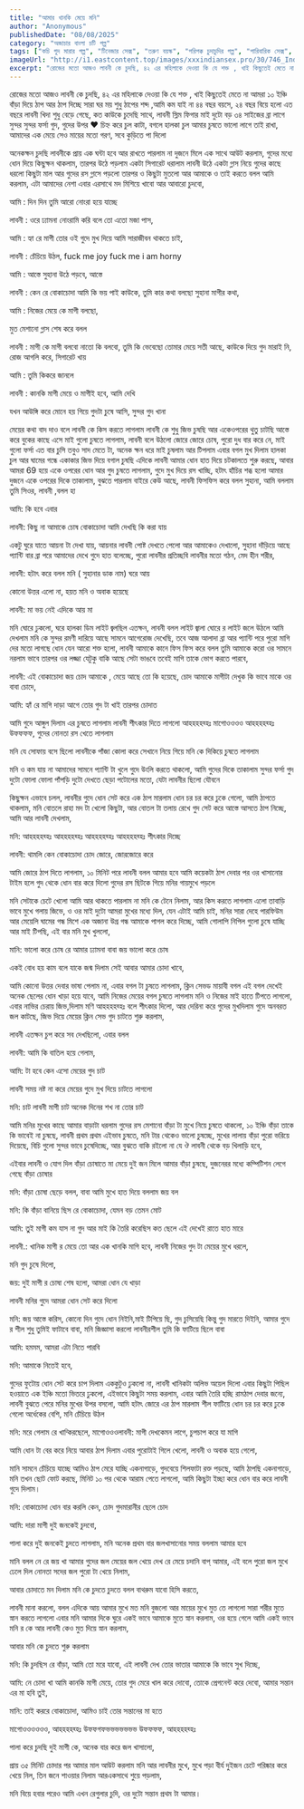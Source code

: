 ```yaml
---
title: "আমার খানকি মেয়ে মনি"
author: "Anonymous"
publishedDate: "08/08/2025"
category: "অজাচার বাংলা চটি গল্প"
tags: ["কচি গুদ মারার গল্প", "টিনেজার সেক্স", "তরুণ বয়স্ক", "পরিপক্ক চুদাচুদির গল্প", "পারিবারিক সেক্স", "বাংলা চটি গল্প"]
imageUrl: "http://i1.eastcontent.top/images/xxxindiansex.pro/30/746_Indian_posing_naked.jpg"
excerpt: "রোজের মতো আজও লাবনী কে চুদছি, ৪২ এর মহিলাকে দেওয়া কি যে শক্ত , খাই কিছুতেই মেতে না আমরা ১০ ইঞ্চি বাঁড়া দিয়ে ঠাপ আর ঠাপ দিচ্ছে সারা ঘর ময় শুধু ঠাপের শব্দ ,আমি কম যাই না ৪৪ বছর বয়সে, ২৪ বছর বিয়ে হলো এত..."
---
```


রোজের মতো আজও লাবনী কে চুদছি, ৪২ এর মহিলাকে দেওয়া কি যে শক্ত , খাই কিছুতেই মেতে না আমরা ১০ ইঞ্চি বাঁড়া দিয়ে ঠাপ আর ঠাপ দিচ্ছে সারা ঘর ময় শুধু ঠাপের শব্দ ,আমি কম যাই না ৪৪ বছর বয়সে, ২৪ বছর বিয়ে হলো এত বছরে লাবনী খিদা শুধু বেড়ে গেছে, কত কাউকে চুদেছি সাথে, লাবনী স্লিম ফিগার মাই দুটো বড় ৩৪ সাইজের ব্রা লাগে সুন্দর সুন্দর ফর্সা গুদ, গুদের উপর ❤️ চিহ্ন করে চুল কাটা, বগলে হালকা চুল আমার চুষতে ভালো লাগে তাই রাখা, আমাদের এক মেয়ে সেও মায়ের মতো গরণ, সবে কুড়িতে পা দিলো


অনেকক্ষন চুদছি লাবনীকে প্রায় এক ঘন্টা হবে আর রাখতে পারলাম না দুজনে মিলে এক সাথে আউট করলাম, গুদের মধ্যে ধোন দিয়ে কিছুক্ষন থাকলাম, তারপর উঠে পড়লাম একটা সিগারেট ধরালাম লাবনী উঠে একটা গ্লাস নিয়ে গুদের কাছে ধরলো কিছুটা মাল আর গুদের রস গ্লাসে পড়লো তারপর ও কিছুটা মুতলো আর আমাকে ও তাই করতে বলল আমি করলাম, এটা আমাদের নেশা এবার এরসাথে মদ মিশিয়ে খাবো আর আবারো চুদবো,

আমি : দিন দিন তুমি আরো নোংরা হয়ে যাচ্ছে

লাবনী : ওরে ঢ্যামনা নোংরামি করি বলে তো এতো মজা পাস,

আমি : হ্যা রে মাগী তোর ওই গুদে মুখ দিয়ে আমি সারাজীবন থাকতে চাই,

লাবনী : চেঁচিয়ে উঠল, fuck me joy fuck me i am horny

আমি : আস্তে সুহানা উঠে পড়বে, আস্তে

লাবনী : কেন রে বোকাচোদা আমি কি ভয় পাই কাউকে, তুমি কার কথা বলছো সুহানা মাগীর কথা,

আমি : নিজের মেয়ে কে মাগী বলছো,

মুত মেশানো গ্লাস শেষ করে বলল

লাবনী : মাগী কে মাগী বলবো নাতো কি বলবো, তুমি কি ভেবেছো তোমার মেয়ে সতী আছে, কাউকে দিয়ে গুদ মারাই নি, রোজ আগলি করে, সিগারেট খায়

আমি : তুমি কিকরে জানলে

লাবনী : কানকি মাগী মেয়ে ও মাগীই হবে, আমি দেখি

যখন আউঙ্গি করে মোনে হয় গিয়ে গুদটা চুষে আসি, সুন্দর গুদ খানা


মেয়ের কথা বাদ দাও বলে লাবনী কে কিস করতে লাগলাম লাবনী কে শুধু জিভ চুষছি আর একেওপরের থুতু চাটছি আস্তে করে বুকের কাছে এসে মাই গুলো চুষতে লাগলাম, লাবনী বলে উঠলো জোরে জোরে চোষ, পুরো দুধ বার করে নে, মাই গুলো ফর্সা এত বার চুসি তবুও সাদ মেতে টা, অনেক ক্ষন ধরে মাই চুষলাম আর টিপলাম এবার বগল মুখ দিলাম হালকা চুল আর ঘামের গন্ধে একাকার জিভ দিয়ে বগাল চুষছি এদিকে লাবনী আমার ধোন হাত দিয়ে চটকালতে শুরু করছে, আবার আমরা 69 হয়ে একে ওপরের ধোন আর গুদ চুষতে লাগলাম, গুদে মুখ দিয়ে রস খাচ্ছি, হটাৎ হাঁচির শব্ধ হলো আমার দুজনে একে ওপরের দিকে তাকালাম, বুঝতে পারলাম বাইরে কেউ আছে, লাবনী ফিসফিস করে বলল সুহানা, আমি বললাম তুমি সিওর, লাবনী ,বলল হা

আমি: কি হবে এবার

লাবনী: কিছু না আমাকে চোষ বোকাচোদা আমি দেখছি কি করা যায়


একটু ঘুরে যাতে আয়না টা দেখা যায়, আয়নার লাবনী পোষ্ট দেখতে পেলো আর আমাকেও দেখালো, সুহানা দাঁড়িয়ে আছে প্যান্টি বার ব্রা পরে আমাদের দেখে গুদে হাত বলেচ্ছে, পুরো লাবনীর প্রতিচ্ছবি লাবনীর মতো গঠন, মেদ হীন শরীর,

লাবনী: হটাৎ করে বলল মনি ( সুহানার ডাক নাম) ঘরে আয়

কোনো উত্তর এলো না, হয়ত মনি ও অবাক হয়েছে

লাবনী: মা ভয় নেই এদিকে আয় মা


মনি ঘোরে ঢুকলো, ঘরে হালকা ডিম লাইট জ্বলছিল এতক্ষন, লাবনী বলল লাইট জ্বালা ঘোরে র লাইট জলে উঠলে আমি দেখলাম মনি কে সুন্দর রমণী দারিয়ে আছে সামনে আগেরোজ দেখেছি, তবে আজ আলাদা ব্রা আর প্যান্টি পরে পুরো মাগি দের মতো লাগছে ধোন যেন আরো শক্ত হলো, লাবনী আমাকে কানে ফিস ফিস করে বলল তুমি আমাকে করো ওর সামনে নরলাম ভাবে তারপর ওর লজ্জা যেটুকু বাকি আছে সেটা ভাঙবে তবেই মাগি তাকে ভোগ করতে পারবে,

লাবনী: এই বোকাচোদা জয় চোদ আমাকে , মেয়ে আছে তো কি হয়েছে, চোদ আমাকে মাগীটা দেখুক কি ভাবে মাকে ওর বাবা চোদে,

আমি: হ্যাঁ রে মাগি দাড়া আগে তোর গুদ টা খাই তারপর চোদাত

আমি গুদে আঙ্গুল দিলাম এর চুষতে লাগলাম লাবনী শীৎকার দিতে লাগলো আহহহহহ্হঃ মাগোওওওও আহহহহহ্হঃ উফফফফ, গুদের নোনতা রস খেতে লাগলাম


মনি যে সোফায় বসে ছিলো লাবনীকে পাঁজা কোলা করে সেখানে নিয়ে গিয়ে মনি কে দিকিয়ে চুষতে লাগলাম

মনি ও কম যায় না আমাদের সামনে প্যান্টি টা খুলে গুদে উংলি করতে থাকলো, আমি গুদের দিকে তাকালাম সুন্দর ফর্সা গুদ দুটো ফোলা ফোলা পাঁপড়ি দুটো দেখতে ছেড়া পটোলের মতো, যেটা লাবনীর ছিলো যৌবনে

কিছুক্ষন এভাবে চলল, লাবনীর গুদে ধোন সেট করে এক ঠাপ মারলাম ধোন চর চর করে ঢুকে গেলো, আমি ঠাপতে থাকলাম, মনি বোতলে রাহা মদ টা খেলো কিছুটা, আর বোতল টা তলায় রেখে গুদ সেট করে আস্তে আসতে ঠাপ নিচ্ছে, আমি আর লাবনী দেখলাম,

মনি: আহহহহহ্হঃ আহহহহহ্হঃ আহহহহহ্হঃ আহহহহহ্হঃ শীৎকার দিচ্ছে

লাবনী: থামলি কেন বোকাচোদা চোদ জোরে, জোরজোরে করে


আমি জোরে ঠাপ দিতে লাগলাম, ১০ মিনিট পরে লাবনী বলল আমার হবে আমি কয়েকটা ঠাপ দেবার পর ওর খাসানোর টাইম হলে গুদ থেকে ধোন বার করে দিলো গুদের রস ছিটকে গিয়ে মনির গায়মুখে পড়লে

মনি সেটাকে চেটে খেলো আমি আর থাকতে পারলাম না মনি কে টেনে নিলাম, আর কিস করতে লাগলাম এলো তাবাড়ি ভাবে মুখে গলায় জিভে, ও ওর মাই দুটো আমরা মুখের মধ্যে দিল, যেন এটাই আমি চাই, মনির সারা দেহে পারফিউম আর মেয়েলি ঘামের গন্ধ মিশে এক অজানা উগ্র গন্ধ আমাকে পাগল করে দিচ্ছে, আমি গোলাপি নিপিল গুলো চুষে যাচ্ছি আর মাই টিপছি, এই বার মনি মুখ খুললো,

মানি: ভালো করে চোষ রে আমার ঢ্যামনা বাবা জয় ভালো করে চোষ

একই বোধ হয় কাম বলে যাকে জন্ম দিলাম সেই আবার আমার চোদা খাবে,

আমি কোনো উত্তর দেবার ভাষা পেলাম না, এবার বগল টা চুষতে লাগলাম, ক্লিন সেভড মায়াবী বগল এই বগল দেখেই অনেক ছেলের ধোন খাড়া হয়ে যাবে, আমি নিজের মেয়ের বগল চুষতে লাগলাম মনি ও নিজের মাই হাতে টিপতে লাগলো, এবার নাভির চেরায় জিভ,দিলাম মণি আহহহহহ্হঃ বলে শীৎকার দিলো, আর দেরিনা করে গুদের মুখদিলাম গুদে অনবরত জল কাটছে, জিভ দিয়ে মেয়ের ক্লিন সেভ গুদ চাটতে শুরু করলাম,

লাবনী এতক্ষন চুপ করে সব দেখছিলো, এবার বলল

লাবনী: আমি কি বাতিল হয়ে গেলাম,

আমি: টা হবে কেন এসো মেয়ের গুদ চাট

লাবনী সময় নষ্ট না করে মেয়ের গুদে মুখ দিয়ে চাটতে লাগলো

মনি: চাট লাবনী মাগী চাট অনেক দিনের শখ না তোর চাট

আমি মনির মুখের কাছে আমার বাড়াটা ধরলাম গুদের রস মেশানো বাঁড়া টা মুখে নিয়ে চুষতে থাকলো, ১০ ইঞ্চি বাঁড়া তাকে কি ভাবেই না চুষছে, লাবনী প্রথম প্রথম এইভাব চুষতে, মনি টার থেকেও ভালো চুষচ্ছে, মুখের লালায় বাঁড়া পুরো ভরিয়ে দিয়েছে, বিচি গুলো সুন্দর ভাবে চুষেদিচ্ছে, আর বুঝতে বাকি রইলো না যে ঔ লাবনী থেকে বড় খিলাড়ি হবে,

এইবার লাবনী ও যোগ দিল বাঁড়া চোষাতে মা মেয়ে দুই জন মিলে আমার বাঁড়া চুষছে, দুজনেরর মধ্যে কম্পিটিশন লেগে গেছে বাঁড়া চোষার

মনি: বাঁড়া চোষা ছেড়ে বলল, বাবা আমি মুখে হাত দিয়ে বললাম জয় বল

মনি: কি বাঁড়া বানিয়ে ছিস রে বোকাচোদা, যেমন বড় তেমন মোট

আমি: তু্ই মাগী কম যাস না গুদ আর মাই কি তৈরি করেছিস কত ছেলে এই দেখেই রাতে হাত মারে

লাবনী.: খানিক মাগী র মেয়ে তো আর এক খানকি মাগি হবে, লাবনী নিজের গুদ টা মেয়ের মুখে ধরলে,

মনি গুদ চুষে দিলো,

জয়: দুই মাগী র চোষা শেষ হলো, আমরা ধোন যে খাড়া

লাবনী মনির গুদে আমরা ধোন সেট করে দিলো

মনি: জয় আস্তে করিস, কোনো দিন গুদে ধোন নিইনি,মাই টিপিয়ে ছি, গুদ চুসিয়েছি কিন্তু গুদ মারতে দিইনি, আমার গুদে র শীল শুধু তুমিই ফাটাবে বাবা, মনি জিজ্ঞাসা করলো লাবনীরশীল তুমি কি ফাটিয়ে ছিলে বাবা

আমি: হমমম, আমরা এটা নিতে পারবি

মনি: আমাকে নিতেই হবে,

গুদের ফুটোয় ধোন সেট করে চাপ দিলাম এককুটুও ঢুকলো না, লাবনী খানিকটা অলিভ অয়েল দিলো এবার কিছুটা পিছিল হওয়াতে এক ইঞ্চি মতো ভিতরে ঢুকলো, এইভাবে কিছুটা সময় করলাম, এবার আমি তৈরি হচ্ছি রামঠাপ দেবার জন্যে, লাবনী বুঝতে পেরে মনির মুখের উপর বসলো, আমি হটাৎ জোরে এর ঠাপ মারলাম শীল ফাটিয়ে ধোন চর চর করে ঢুকে গেলো অর্ধেকের বেশি, মনি চেঁচিয়ে উঠল

মনি: মরে গেলাম রে খান্কিরছেলে, মাগোওওওলাবনী: মাগী দেখকেমন লাগে, চুপচাপ করে যা মাগি

আমি ধোন টা বের করে নিয়ে আবার ঠাপ দিলাম এবার পুরোটাই গিলে খেলো, লাবনী ও অবাক হয়ে গেলো,

মানি সামনে চেঁচিয়ে যাচ্ছে আমিও ঠাপ মেরে যাচ্ছি একনাগাড়ে, গুদবেয়ে শিলফাটা রক্ত পড়ছে, আমি ঠাপছি একনাগাড়ে, মনি তখন ছোট ফোট করছে, মিনিট ১০ পর থেকে আরাম পেতে লাগলো, আমি কিছুটা ইচ্ছা করে ধোন বার করে লাবনী গুদে দিলাম।

মনি: বোকাচোদা ধোন বার করলি কেন, চোদ গুদমারানীর ছেলে চোদ

আমি: দারা মাগী দুই জনকেই চুদবো,


পালা করে দুই জনকেই চুদতে লাগলাম, মনি অনেক প্রথম বার জলখাসানোর সময় বললাম আমার হবে

মানি বলল নে রে জয় খা আমার গুদের জল মেয়ের জল খেয়ে দেখ রে মেয়ে চদানি বাপ্ আমার, এই বলে পুরো জল মুখে ঢেলে দিল নোনতা সদের জল পুরো টা খেয়ে নিলাম,

আবার চোদাতে মন দিলাম মনি কে চুদতে চুদতে বলল বাথরুম যাবো হিসি করতে,

লাবনী মানা করলো, বলল এদিকে আয় আমার মুখে মত মনি বুজলো আর মায়ের মুখে মুত তে লাগলো সারা শরীর মুতে স্নান করতে লাগলো এবার মনি আমার দিকে ঘুরে একই ভাবে আমাকে মুতে স্নান করলাম, ওর হয়ে গেলে আমি একই ভাবে মনি র কে আর লাবনী কেও মুত দিয়ে স্নান করলাম,

আবার মনি কে চুদতে শুরু করলাম

মনি: কি চুদছিস রে বাঁড়া, আমি তো মরে যাবো, এই লাবনী দেখ তোর ভাতার আমাকে কি ভাবে সুখ দিচ্ছে,

আমি: নে চোদা খা আমি কানকি মাগী মেয়ে, তোর গুদ মেরে খাল করে দোবো, তোকে প্রেগনেন্ট করে দেবো, আমার সন্তান এর মা হবি তু্ই,

মানি: তাই কররে বোকাচোদা, আমিও চাই তোর সন্তানের মা হতে

মাগোওওওওওও, আহহহহহ্হঃ উফফগফভভভভভভভ উফফফফ, আহহহহহ্হঃ

পালা করে চুদছি দুই মাগী কে, অনেক বার করে জল খাসালো,

প্রায় ৩৫ মিনিট চোদার পর আমার মাল আউট করলাম মনি আর লাবনীর মুখে, মুখে পড়া বীর্য দুইজন চেটে পরিষ্কার করে খেয়ে নিল, তিন জনে শাওয়ার নিলাম আরএকসাথে শুয়ে পড়লাম,

মনি বিয়ে হবার পরেও আমি এখন রেগুলার চুদি, ওর দুটো সন্তান প্রথম টা আমার।
